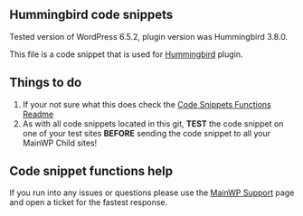 ## Hummingbird code snippets

Tested version of WordPress 6.5.2, plugin version was Hummingbird 3.8.0.

This file is a code snippet that is used for [Hummingbird](https://wordpress.org/plugins/hummingbird-performance/) plugin. 

## Things to do

1. If your not sure what this does check the [Code Snippets Functions Readme](https://github.com/mainwp/Code-Snippets-Functions/blob/master/README.md)
2. As with all code snippets located in this git, **TEST** the code snippet on one of your test sites **BEFORE** sending the code snippet to all your MainWP Child sites!

## Code snippet functions help

If you run into any issues or questions please use the [MainWP Support](https://mainwp.com/support/) page and open a ticket for the fastest response.
